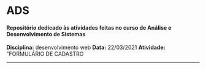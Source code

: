 # ADS
#### Repositório dedicado às atividades feitas no curso de Análise e Desenvolvimento de Sistemas


**Disciplina:** desenvolvimento web
**Data:** 22/03/2021
**Atividade:** "FORMULÁRIO DE CADASTRO

---
